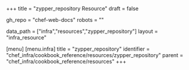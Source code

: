 +++
title = "zypper_repository Resource"
draft = false

gh_repo = "chef-web-docs"
robots = ""

data_path = ["infra","resources","zypper_repository"]
layout = "infra_resource"


[menu]
  [menu.infra]
    title = "zypper_repository"
    identifier = "chef_infra/cookbook_reference/resources/zypper_repository"
    parent = "chef_infra/cookbook_reference/resources"
+++

<!-- The contents of this page are automatically generated from the zypper_repository.yaml file in the data directory. -->
<!-- To suggest a change, edit the https://github.com/chef/chef/blob/master/lib/chef/resource/zypper_repository.rb file
      and submit a pull request to the https://github.com/chef/chef repository. -->
